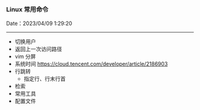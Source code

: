 ### Linux 常用命令

Date：2023/04/09 1:29:20

------



* 切换用户
* 返回上一次访问路径
* vim 分屏
* 系统时间 https://cloud.tencent.com/developer/article/2186903
* 行跳转
  * 指定行、行末行首
* 检索
* 常用工具
* 配置文件

